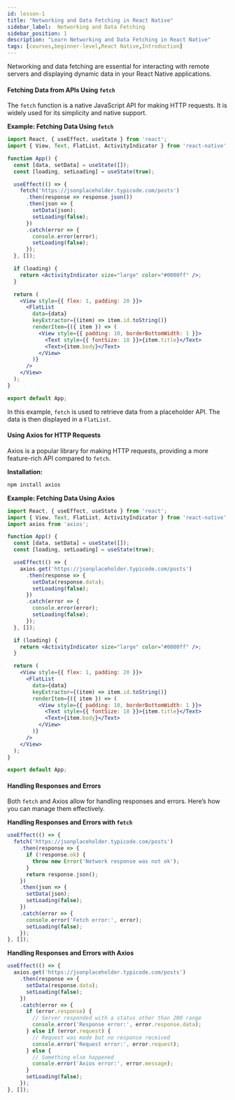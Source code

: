 ```yaml
---
id: lesson-1
title: "Networking and Data Fetching in React Native"
sidebar_label:  Networking and Data Fetching
sidebar_position: 1
description: "Learn Networking and Data Fetching in React Native"
tags: [courses,beginner-level,React Native,Introduction]
--- 
```

      

Networking and data fetching are essential for interacting with remote servers and displaying dynamic data in your React Native applications.

#### Fetching Data from APIs Using `fetch`

The `fetch` function is a native JavaScript API for making HTTP requests. It is widely used for its simplicity and native support.

**Example: Fetching Data Using `fetch`**

```jsx
import React, { useEffect, useState } from 'react';
import { View, Text, FlatList, ActivityIndicator } from 'react-native';

function App() {
  const [data, setData] = useState([]);
  const [loading, setLoading] = useState(true);

  useEffect(() => {
    fetch('https://jsonplaceholder.typicode.com/posts')
      .then(response => response.json())
      .then(json => {
        setData(json);
        setLoading(false);
      })
      .catch(error => {
        console.error(error);
        setLoading(false);
      });
  }, []);

  if (loading) {
    return <ActivityIndicator size="large" color="#0000ff" />;
  }

  return (
    <View style={{ flex: 1, padding: 20 }}>
      <FlatList
        data={data}
        keyExtractor={(item) => item.id.toString()}
        renderItem={({ item }) => (
          <View style={{ padding: 10, borderBottomWidth: 1 }}>
            <Text style={{ fontSize: 18 }}>{item.title}</Text>
            <Text>{item.body}</Text>
          </View>
        )}
      />
    </View>
  );
}

export default App;
```

In this example, `fetch` is used to retrieve data from a placeholder API. The data is then displayed in a `FlatList`.

#### Using Axios for HTTP Requests

Axios is a popular library for making HTTP requests, providing a more feature-rich API compared to `fetch`.

**Installation:**

```bash
npm install axios
```

**Example: Fetching Data Using Axios**

```jsx
import React, { useEffect, useState } from 'react';
import { View, Text, FlatList, ActivityIndicator } from 'react-native';
import axios from 'axios';

function App() {
  const [data, setData] = useState([]);
  const [loading, setLoading] = useState(true);

  useEffect(() => {
    axios.get('https://jsonplaceholder.typicode.com/posts')
      .then(response => {
        setData(response.data);
        setLoading(false);
      })
      .catch(error => {
        console.error(error);
        setLoading(false);
      });
  }, []);

  if (loading) {
    return <ActivityIndicator size="large" color="#0000ff" />;
  }

  return (
    <View style={{ flex: 1, padding: 20 }}>
      <FlatList
        data={data}
        keyExtractor={(item) => item.id.toString()}
        renderItem={({ item }) => (
          <View style={{ padding: 10, borderBottomWidth: 1 }}>
            <Text style={{ fontSize: 18 }}>{item.title}</Text>
            <Text>{item.body}</Text>
          </View>
        )}
      />
    </View>
  );
}

export default App;
```

#### Handling Responses and Errors

Both `fetch` and Axios allow for handling responses and errors. Here’s how you can manage them effectively.

**Handling Responses and Errors with `fetch`**

```jsx
useEffect(() => {
  fetch('https://jsonplaceholder.typicode.com/posts')
    .then(response => {
      if (!response.ok) {
        throw new Error('Network response was not ok');
      }
      return response.json();
    })
    .then(json => {
      setData(json);
      setLoading(false);
    })
    .catch(error => {
      console.error('Fetch error:', error);
      setLoading(false);
    });
}, []);
```

**Handling Responses and Errors with Axios**

```jsx
useEffect(() => {
  axios.get('https://jsonplaceholder.typicode.com/posts')
    .then(response => {
      setData(response.data);
      setLoading(false);
    })
    .catch(error => {
      if (error.response) {
        // Server responded with a status other than 200 range
        console.error('Response error:', error.response.data);
      } else if (error.request) {
        // Request was made but no response received
        console.error('Request error:', error.request);
      } else {
        // Something else happened
        console.error('Axios error:', error.message);
      }
      setLoading(false);
    });
}, []);
```
